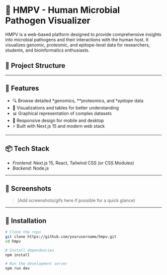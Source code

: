 # 🧬 HMPV - Human Microbial Pathogen Visualizer

HMPV is a web-based platform designed to provide comprehensive insights into microbial pathogens and their interactions with the human host. It visualizes genomic, proteomic, and epitope-level data for researchers, students, and bioinformatics enthusiasts.

## 📁 Project Structure

---

## 🚀 Features

- 🔍 Browse detailed *genomics, **proteomics, and **epitope* data
- 🧠 Visualizations and tables for better understanding
- 📊 Graphical representation of complex datasets
- 📱 Responsive design for mobile and desktop
- ⚡ Built with Next.js 15 and modern web stack

---

## 📦 Tech Stack

- *Frontend*: Next.js 15, React, Tailwind CSS (or CSS Modules)
- *Backend*: Node.js 

---

## 📸 Screenshots

> (Add screenshots/gifs here if possible for a quick glance)

---

## 🔧 Installation

```bash
# Clone the repo
git clone https://github.com/yourusername/hmpv.git
cd hmpv

# Install dependencies
npm install

# Run the development server
npm run dev
